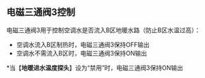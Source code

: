 <!-- 注意事项 -->
<!-- 起始分级标题：##（二级标题） -->

## 电磁三通阀3控制

电磁三通阀3用于控制空调水是否流入B区地暖水路（防止B区水温过高）：

- 空调水流入B区制热时，电磁三通阀3保持OFF输出
- 空调水不需流入B区时，电磁三通阀3保持ON输出

*当【**地暖进水温度探头**】设为“禁用”时，电磁三通阀3保持ON输出
